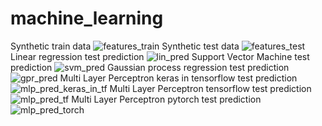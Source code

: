 # machine_learning
Synthetic train data
![features_train](https://user-images.githubusercontent.com/29649841/60338617-0c033300-99d9-11e9-963e-a14c5854155b.png)
Synthetic test data
![features_test](https://user-images.githubusercontent.com/29649841/60338622-0d346000-99d9-11e9-86b5-226e9d850719.png)
Linear regression test prediction
![lin_pred](https://user-images.githubusercontent.com/29649841/60338638-1291aa80-99d9-11e9-9c94-8b31d4dbd436.png)
Support Vector Machine test prediction
![svm_pred](https://user-images.githubusercontent.com/29649841/60338636-1291aa80-99d9-11e9-943e-f19afc28b6f1.png)
Gaussian process regression test prediction
![gpr_pred](https://user-images.githubusercontent.com/29649841/60340287-b1b8a100-99dd-11e9-9e9b-3493db9d43d8.png)
Multi Layer Perceptron keras in tensorflow test prediction
![mlp_pred_keras_in_tf](https://user-images.githubusercontent.com/29649841/60338640-132a4100-99d9-11e9-8244-1d0479432d2f.png)
Multi Layer Perceptron tensorflow test prediction
![mlp_pred_tf](https://user-images.githubusercontent.com/29649841/60338634-11f91400-99d9-11e9-9c68-8b7d4d9b2225.png)
Multi Layer Perceptron pytorch test prediction
![mlp_pred_torch](https://user-images.githubusercontent.com/29649841/60338635-1291aa80-99d9-11e9-9c47-ac9a06e11457.png)
